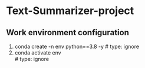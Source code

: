 # Text-Summarizer-project

## Work environment configuration
1. conda create -n env python==3.8 -y   # type: ignore
2. conda activate env </br> # type: ignore
